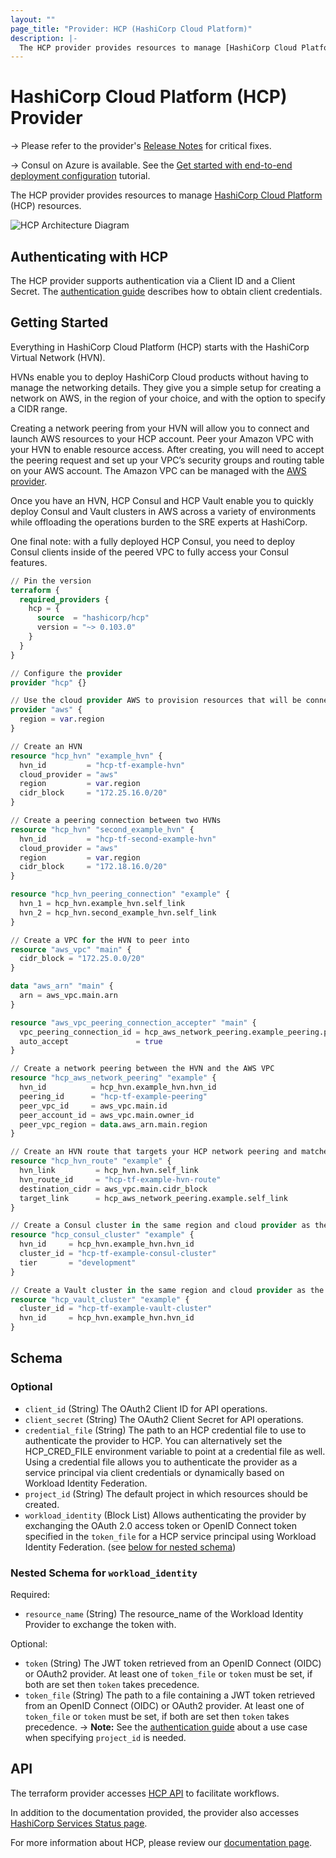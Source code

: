 ```yaml
---
layout: ""
page_title: "Provider: HCP (HashiCorp Cloud Platform)"
description: |-
  The HCP provider provides resources to manage [HashiCorp Cloud Platform](https://cloud.hashicorp.com/) (HCP) resources.
---
```


# HashiCorp Cloud Platform (HCP) Provider

-> Please refer to the provider's [Release Notes](https://github.com/hashicorp/terraform-provider-hcp/releases) for critical fixes.

-> Consul on Azure is available. See the [Get started with end-to-end deployment configuration](https://developer.hashicorp.com/consul/tutorials/cloud-deploy-automation/consul-end-to-end-overview) tutorial.

The HCP provider provides resources to manage [HashiCorp Cloud Platform](https://cloud.hashicorp.com/) (HCP) resources.

![HCP Architecture Diagram](https://content.hashicorp.com/api/assets?product=hcp-docs&version=refs/heads/main&asset=public/img/docs/hcp-arch-diagram.png)

## Authenticating with HCP

The HCP provider supports authentication via a Client ID and a Client Secret. The [authentication guide](guides/auth.md) describes how to obtain client credentials.

## Getting Started

Everything in HashiCorp Cloud Platform (HCP) starts with the HashiCorp Virtual Network (HVN).

HVNs enable you to deploy HashiCorp Cloud products without having to manage the networking details. They give you a simple setup for creating a network on AWS, in the region of your choice, and with the option to specify a CIDR range.

Creating a network peering from your HVN will allow you to connect and launch AWS resources to your HCP account.
Peer your Amazon VPC with your HVN to enable resource access. After creating, you will need to accept the peering request and set up your VPC’s security groups and routing table on your AWS account. The Amazon VPC can be managed with the [AWS provider](https://registry.terraform.io/providers/hashicorp/aws/latest/docs).

Once you have an HVN, HCP Consul and HCP Vault enable you to quickly deploy Consul and Vault clusters in AWS across a variety of environments while offloading the operations burden to the SRE experts at HashiCorp.

One final note: with a fully deployed HCP Consul, you need to deploy Consul clients inside of the peered VPC to fully access your Consul features.

```terraform
// Pin the version
terraform {
  required_providers {
    hcp = {
      source  = "hashicorp/hcp"
      version = "~> 0.103.0"
    }
  }
}

// Configure the provider
provider "hcp" {}

// Use the cloud provider AWS to provision resources that will be connected to HCP
provider "aws" {
  region = var.region
}

// Create an HVN
resource "hcp_hvn" "example_hvn" {
  hvn_id         = "hcp-tf-example-hvn"
  cloud_provider = "aws"
  region         = var.region
  cidr_block     = "172.25.16.0/20"
}

// Create a peering connection between two HVNs
resource "hcp_hvn" "second_example_hvn" {
  hvn_id         = "hcp-tf-second-example-hvn"
  cloud_provider = "aws"
  region         = var.region
  cidr_block     = "172.18.16.0/20"
}

resource "hcp_hvn_peering_connection" "example" {
  hvn_1 = hcp_hvn.example_hvn.self_link
  hvn_2 = hcp_hvn.second_example_hvn.self_link
}

// Create a VPC for the HVN to peer into
resource "aws_vpc" "main" {
  cidr_block = "172.25.0.0/20"
}

data "aws_arn" "main" {
  arn = aws_vpc.main.arn
}

resource "aws_vpc_peering_connection_accepter" "main" {
  vpc_peering_connection_id = hcp_aws_network_peering.example_peering.provider_peering_id
  auto_accept               = true
}

// Create a network peering between the HVN and the AWS VPC
resource "hcp_aws_network_peering" "example" {
  hvn_id          = hcp_hvn.example_hvn.hvn_id
  peering_id      = "hcp-tf-example-peering"
  peer_vpc_id     = aws_vpc.main.id
  peer_account_id = aws_vpc.main.owner_id
  peer_vpc_region = data.aws_arn.main.region
}

// Create an HVN route that targets your HCP network peering and matches your AWS VPC's CIDR block
resource "hcp_hvn_route" "example" {
  hvn_link         = hcp_hvn.hvn.self_link
  hvn_route_id     = "hcp-tf-example-hvn-route"
  destination_cidr = aws_vpc.main.cidr_block
  target_link      = hcp_aws_network_peering.example.self_link
}

// Create a Consul cluster in the same region and cloud provider as the HVN
resource "hcp_consul_cluster" "example" {
  hvn_id     = hcp_hvn.example_hvn.hvn_id
  cluster_id = "hcp-tf-example-consul-cluster"
  tier       = "development"
}

// Create a Vault cluster in the same region and cloud provider as the HVN
resource "hcp_vault_cluster" "example" {
  cluster_id = "hcp-tf-example-vault-cluster"
  hvn_id     = hcp_hvn.example_hvn.hvn_id
}
```

<!-- schema generated by tfplugindocs -->
## Schema

### Optional

- `client_id` (String) The OAuth2 Client ID for API operations.
- `client_secret` (String) The OAuth2 Client Secret for API operations.
- `credential_file` (String) The path to an HCP credential file to use to authenticate the provider to HCP. You can alternatively set the HCP_CRED_FILE environment variable to point at a credential file as well. Using a credential file allows you to authenticate the provider as a service principal via client credentials or dynamically based on Workload Identity Federation.
- `project_id` (String) The default project in which resources should be created.
- `workload_identity` (Block List) Allows authenticating the provider by exchanging the OAuth 2.0 access token or OpenID Connect token specified in the `token_file` for a HCP service principal using Workload Identity Federation. (see [below for nested schema](#nestedblock--workload_identity))

<a id="nestedblock--workload_identity"></a>
### Nested Schema for `workload_identity`

Required:

- `resource_name` (String) The resource_name of the Workload Identity Provider to exchange the token with.

Optional:

- `token` (String) The JWT token retrieved from an OpenID Connect (OIDC) or OAuth2 provider. At least one of `token_file` or `token` must be set, if both are set then `token` takes precedence.
- `token_file` (String) The path to a file containing a JWT token retrieved from an OpenID Connect (OIDC) or OAuth2 provider. At least one of `token_file` or `token` must be set, if both are set then `token` takes precedence.
-> **Note:** See the [authentication guide](guides/auth.md) about a use case when specifying `project_id` is needed.

## API
The terraform provider accesses [HCP API](https://developer.hashicorp.com/hcp/docs/hcp/api) to facilitate workflows.

In addition to the documentation provided, the provider also accesses [HashiCorp Services Status page](https://status.hashicorp.com/).

For more information about HCP, please review our [documentation page](https://developer.hashicorp.com/hcp/docs/).
